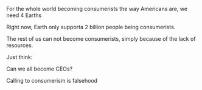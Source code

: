 For the whole world becoming consumerists the way Americans are, we need 4 Earths

Right now, Earth only supporta 2 billion people being consumerists.

The rest of us can not become consumerists, simply because of the lack of resources.

Just think:

Can we all become CEOs?

Calling to consumerism is falsehood
